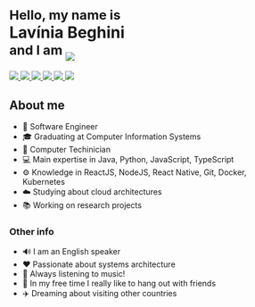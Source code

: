<h1>
<sub> Hello, my name is </sub> <br>
Lavínia Beghini <br>
<sup> and I am </sup> <img src="https://readme-typing-svg.herokuapp.com?color=03989E&size=24&vCenter=true&width=170&height=32&lines=a+Developer;a+Student;Curious"/>
</h1>

<a href="mailto:lavinia.beghini@gmail.com">
  <img src="https://img.shields.io/badge/-Gmail-03989E?style=flat-square&labelColor=03989E&logo=gmail&logoColor=white&link=mailto:lavinia.beghini@gmail.com"/>
</a>
<a href="https://open.spotify.com/user/hobbit.beghini?si=ace7584717104fcf">
  <img src="https://img.shields.io/badge/-Spotify-03989E?style=flat-square&labelColor=03989E&logo=spotify&logoColor=white&link=https://open.spotify.com/user/hobbit.beghini?si=ace7584717104fcf"/>
</a>
<a href="https://www.linkedin.com/in/beghini/">
  <img src="https://img.shields.io/badge/-Linkedin-03989E?style=flat-square&logo=Linkedin&logoColor=white&link=https://www.linkedin.com/in/beghini/" />
</a>
<a href="https://api.whatsapp.com/send?phone=5532988995958">
  <img src="https://img.shields.io/badge/-WhatsApp-03989E?style=flat-square&labelColor=03989E&logo=whatsapp&logoColor=white&link=https://api.whatsapp.com/send?phone=5532988995958" />
</a>
<a href="https://stackoverflow.com/users/13160199/lavínia-beghini?tab=profile">
  <img src="https://img.shields.io/badge/-StackOverflow-03989E?style=flat-square&labelColor=03989E&logo=stackoverflow&logoColor=white&link=https://stackoverflow.com/users/13160199/lavínia-beghini?tab=profile" />
</a>

<a href="https://discordapp.com/users/impatient/6632">
  <img src="https://img.shields.io/badge/-Discord-03989E?style=flat-square&labelColor=03989E&logo=discord&logoColor=white&link=https://discordapp.com/users/impatient/6632" />
</a>


## About me

- 🚀 Software Engineer 
- 🎓 Graduating at Computer Information Systems 
- 💾 Computer Techinician
- 💻 Main expertise in Java, Python, JavaScript, TypeScript
- ⚙️ Knowledge in ReactJS, NodeJS, React Native, Git, Docker, Kubernetes 
- ☁️ Studying about cloud architectures
- 📚 Working on research projects

### Other info

- 🔊 I am an English speaker
- ♥️ Passionate about systems architecture 
- 🎵 Always listening to music!
- 🍺 In my free time I really like to hang out with friends
- ✈️ Dreaming about visiting other countries
